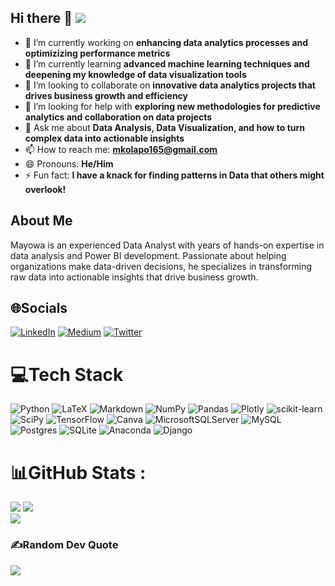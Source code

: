 ## Hi there 👋  [![](https://visitcount.itsvg.in/api?id=mayork230&icon=0&color=0)](https://visitcount.itsvg.in)

- 🔭 I’m currently working on **enhancing data analytics processes and optimizizing performance metrics**
- 🌱 I’m currently learning **advanced machine learning techniques and deepening my knowledge of data visualization tools**
- 👯 I’m looking to collaborate on **innovative data analytics projects that drives business growth and efficiency**
- 🤔 I’m looking for help with **exploring new methodologies for predictive analytics and collaboration on data projects**
- 💬 Ask me about **Data Analysis, Data Visualization, and how to turn complex data into actionable insights**
- 📫 How to reach me: **mkolapo165@gmail.com** 
- 😄 Pronouns: **He/Him**
- ⚡ Fun fact: **I have a knack for finding patterns in Data that others might overlook!**

## About Me
Mayowa is an experienced Data Analyst with years of hands-on expertise in data analysis and Power BI development. Passionate about helping organizations make data-driven decisions, he specializes in transforming raw data into actionable insights that drive business growth.

## 🌐Socials
[![LinkedIn](https://img.shields.io/badge/LinkedIn-%230077B5.svg?logo=linkedin&logoColor=white)](https://linkedin.com/in/www.linkedin.com/in/mayowa-kolapo-093574226) [![Medium](https://img.shields.io/badge/Medium-12100E?logo=medium&logoColor=white)](https://medium.com/@https://medium.com/@mkolapo165) [![Twitter](https://img.shields.io/badge/Twitter-%231DA1F2.svg?logo=Twitter&logoColor=white)](https://twitter.com/https://x.com/mayorkay230) 

# 💻Tech Stack
![Python](https://img.shields.io/badge/python-3670A0?style=for-the-badge&logo=python&logoColor=ffdd54) ![LaTeX](https://img.shields.io/badge/latex-%23008080.svg?style=for-the-badge&logo=latex&logoColor=white) ![Markdown](https://img.shields.io/badge/markdown-%23000000.svg?style=for-the-badge&logo=markdown&logoColor=white) ![NumPy](https://img.shields.io/badge/numpy-%23013243.svg?style=for-the-badge&logo=numpy&logoColor=white) ![Pandas](https://img.shields.io/badge/pandas-%23150458.svg?style=for-the-badge&logo=pandas&logoColor=white) ![Plotly](https://img.shields.io/badge/Plotly-%233F4F75.svg?style=for-the-badge&logo=plotly&logoColor=white) ![scikit-learn](https://img.shields.io/badge/scikit--learn-%23F7931E.svg?style=for-the-badge&logo=scikit-learn&logoColor=white) ![SciPy](https://img.shields.io/badge/SciPy-%230C55A5.svg?style=for-the-badge&logo=scipy&logoColor=%white) ![TensorFlow](https://img.shields.io/badge/TensorFlow-%23FF6F00.svg?style=for-the-badge&logo=TensorFlow&logoColor=white) ![Canva](https://img.shields.io/badge/Canva-%2300C4CC.svg?style=for-the-badge&logo=Canva&logoColor=white) ![MicrosoftSQLServer](https://img.shields.io/badge/Microsoft%20SQL%20Sever-CC2927?style=for-the-badge&logo=microsoft%20sql%20server&logoColor=white) ![MySQL](https://img.shields.io/badge/mysql-%2300f.svg?style=for-the-badge&logo=mysql&logoColor=white) ![Postgres](https://img.shields.io/badge/postgres-%23316192.svg?style=for-the-badge&logo=postgresql&logoColor=white) ![SQLite](https://img.shields.io/badge/sqlite-%2307405e.svg?style=for-the-badge&logo=sqlite&logoColor=white) ![Anaconda](https://img.shields.io/badge/Anaconda-%2344A833.svg?style=for-the-badge&logo=anaconda&logoColor=white) ![Django](https://img.shields.io/badge/django-%23092E20.svg?style=for-the-badge&logo=django&logoColor=white)
# 📊GitHub Stats :
![](https://github-readme-stats.vercel.app/api?username=mayork230&theme=swift&hide_border=false&include_all_commits=false&count_private=false)
![](https://github-readme-streak-stats.herokuapp.com/?user=mayork230&theme=swift&hide_border=false)<br/>
![](https://github-readme-stats.vercel.app/api/top-langs/?username=mayork230&theme=swift&hide_border=false&include_all_commits=false&count_private=false&layout=compact)

### ✍️Random Dev Quote
![](https://quotes-github-readme.vercel.app/api?type=horizontal&theme=light)


